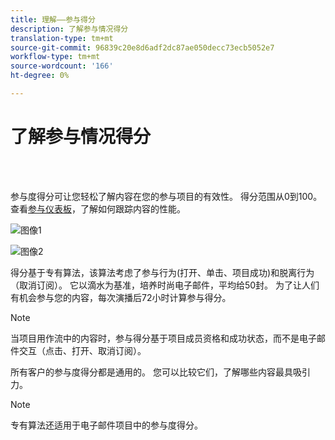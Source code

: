 ```yaml
---
title: 理解——参与得分
description: 了解参与情况得分
translation-type: tm+mt
source-git-commit: 96839c20e8d6adf2dc87ae050decc73ecb5052e7
workflow-type: tm+mt
source-wordcount: '166'
ht-degree: 0%

---
```



# 了解参与情况得分

<br> 

参与度得分可让您轻松了解内容在您的参与项目的有效性。 得分范围从0到100。 查看[参与仪表板](https://docs.marketo.com/display/DOCS/The+Engagement+Dashboard)，了解如何跟踪内容的性能。

![图像1](/help/sky/assets/engagement-programs/understanding-the-engagement-score/understanding-the-engagement-score-1.png)

![图像2](/help/sky/assets/engagement-programs/understanding-the-engagement-score/understanding-the-engagement-score-2.png)

得分基于专有算法，该算法考虑了参与行为(打开、单击、项目成功)和脱离行为（取消订阅）。 它以滴水为基准，培养时尚电子邮件，平均给50封。 为了让人们有机会参与您的内容，每次演播后72小时计算参与得分。

>[!NOTE]
>
>当项目用作流中的内容时，参与得分基于项目成员资格和成功状态，而不是电子邮件交互（点击、打开、取消订阅）。
>
>所有客户的参与度得分都是通用的。 您可以比较它们，了解哪些内容最具吸引力。

>[!NOTE]
>
>专有算法还适用于电子邮件项目中的参与度得分。

